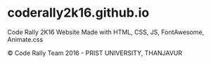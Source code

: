 # coderally2k16.github.io
Code Rally 2K16 Website Made with HTML, CSS, JS, FontAwesome, Animate.css

© Code Rally Team 2016 - PRIST UNIVERSITY, THANJAVUR
